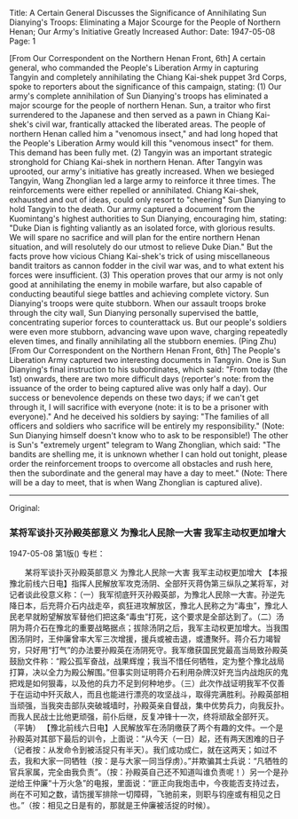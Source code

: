 Title: A Certain General Discusses the Significance of Annihilating Sun Dianying's Troops: Eliminating a Major Scourge for the People of Northern Henan; Our Army's Initiative Greatly Increased
Author: 
Date: 1947-05-08
Page: 1

[From Our Correspondent on the Northern Henan Front, 6th] A certain general, who commanded the People's Liberation Army in capturing Tangyin and completely annihilating the Chiang Kai-shek puppet 3rd Corps, spoke to reporters about the significance of this campaign, stating: (1) Our army's complete annihilation of Sun Dianying's troops has eliminated a major scourge for the people of northern Henan. Sun, a traitor who first surrendered to the Japanese and then served as a pawn in Chiang Kai-shek's civil war, frantically attacked the liberated areas. The people of northern Henan called him a "venomous insect," and had long hoped that the People's Liberation Army would kill this "venomous insect" for them. This demand has been fully met. (2) Tangyin was an important strategic stronghold for Chiang Kai-shek in northern Henan. After Tangyin was uprooted, our army's initiative has greatly increased. When we besieged Tangyin, Wang Zhonglian led a large army to reinforce it three times. The reinforcements were either repelled or annihilated. Chiang Kai-shek, exhausted and out of ideas, could only resort to "cheering" Sun Dianying to hold Tangyin to the death. Our army captured a document from the Kuomintang's highest authorities to Sun Dianying, encouraging him, stating: "Duke Dian is fighting valiantly as an isolated force, with glorious results. We will spare no sacrifice and will plan for the entire northern Henan situation, and will resolutely do our utmost to relieve Duke Dian." But the facts prove how vicious Chiang Kai-shek's trick of using miscellaneous bandit traitors as cannon fodder in the civil war was, and to what extent his forces were insufficient. (3) This operation proves that our army is not only good at annihilating the enemy in mobile warfare, but also capable of conducting beautiful siege battles and achieving complete victory. Sun Dianying's troops were quite stubborn. When our assault troops broke through the city wall, Sun Dianying personally supervised the battle, concentrating superior forces to counterattack us. But our people's soldiers were even more stubborn, advancing wave upon wave, charging repeatedly eleven times, and finally annihilating all the stubborn enemies.
          (Ping Zhu)
    [From Our Correspondent on the Northern Henan Front, 6th] The People's Liberation Army captured two interesting documents in Tangyin. One is Sun Dianying's final instruction to his subordinates, which said: "From today (the 1st) onwards, there are two more difficult days (reporter's note: from the issuance of the order to being captured alive was only half a day). Our success or benevolence depends on these two days; if we can't get through it, I will sacrifice with everyone (note: it is to be a prisoner with everyone)." And he deceived his soldiers by saying: "The families of all officers and soldiers who sacrifice will be entirely my responsibility." (Note: Sun Dianying himself doesn't know who to ask to be responsible!) The other is Sun's "extremely urgent" telegram to Wang Zhonglian, which said: "The bandits are shelling me, it is unknown whether I can hold out tonight, please order the reinforcement troops to overcome all obstacles and rush here, then the subordinate and the general may have a day to meet." (Note: There will be a day to meet, that is when Wang Zhonglian is captured alive).



<hr /> 

Original: 


### 某将军谈扑灭孙殿英部意义  为豫北人民除一大害  我军主动权更加增大

1947-05-08
第1版()
专栏：

　　某将军谈扑灭孙殿英部意义
    为豫北人民除一大害  我军主动权更加增大
    【本报豫北前线六日电】指挥人民解放军攻克汤阴、全部歼灭蒋伪第三纵队之某将军，对记者谈此役意义称：（一）我军彻底歼灭孙殿英部，为豫北人民除一大害。孙逆先降日本，后充蒋介石内战走卒，疯狂进攻解放区，豫北人民称之为“毒虫”，豫北人民老早就盼望解放军替他们把这条“毒虫”打死，这个要求是全部达到了。（二）汤阴为蒋介石在豫北的重要战略据点；拔除汤阴之后，我军主动权更加增大。当我围困汤阴时，王仲廉曾率大军三次增援，援兵或被击退，或遭聚歼。蒋介石力竭智穷，只好用“打气”的办法要孙殿英在汤阴死守。我军缴获国民党最高当局致孙殿英鼓励文件称：“殿公孤军奋战，战果辉煌；我当不惜任何牺牲，定为整个豫北战局打算，决以全力为殿公解围。”但事实则证明蒋介石利用杂牌汉奸充当内战炮灰的鬼把戏是如何狠毒，以及他的兵力不足到何种地步。（三）此次作战证明我军不仅善于在运动中歼灭敌人，而且也能进行漂亮的攻坚战斗，取得完满胜利。孙殿英部相当顽强，当我突击部队突破城墙时，孙殿英亲自督战，集中优势兵力，向我反扑。而我人民战士比他更顽强，前仆后继，反复冲锋十一次，终将顽敌全部歼灭。
          （平铸）
    【豫北前线六日电】人民解放军在汤阴缴获了两个有趣的文件。一个是孙殿英对其部下最后的训令，上面说：“从今天（一日）起，还有两天困难的日子（记者按：从发命令到被活捉只有半天）。我们成功成仁，就在这两天；如过不去，我和大家一同牺牲（按：是与大家一同当俘虏）。”并欺骗其士兵说：“凡牺牲的官兵家属，完全由我负责”。（按：孙殿英自己还不知道叫谁负责呢！）另一个是孙逆给王仲廉“十万火急”的电报，里面说：“匪正向我炮击中，今夜能否支持过去，尚在不可知之数，请饬援军排除一切障碍，飞驰前来，则职与钧座或有相见之日也。”（按：相见之日是有的，那就是王仲廉被活捉的时候）。
